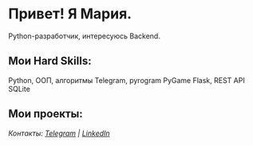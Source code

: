 # Привет!  Я Мария.
Python-разработчик, интересуюсь Backend.

## Мои Hard Skills:
Python, ООП, алгоритмы
Telegram, pyrogram
PyGame
Flask, REST API
SQLite
## Мои проекты:

*Контакты: [Telegram](https://t.me/username) | [LinkedIn](https://linkedin.com/in/username)*
